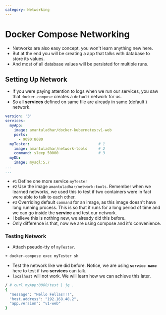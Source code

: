 ```yaml
---
category: Networking
---
```

# Docker Compose Networking

* Networks are also easy concept, you won't learn anything new here.
* But at the end you will be creating a app that talks with database to store its values.
* And most of all database values will be persisted for multiple runs.

## Setting Up Network
* If you were paying attention to logs when we run our services, you saw that `docker-compose` creates a `default` network for us.
* So all **services** defined on same file are already in same (default ) network.

```yaml
version: '3'
services:
  myApp:
    image: amantuladhar/docker-kubernetes:v1-web
    ports:
      - 9090:8080
  myTester:                               # 1
    image: amantuladhar/network-tools     # 2
    command: sleep 50000                  # 3
  myDb:
    image: mysql:5.7
...
...
``` 

* `#1` Define one more service `myTester`
* `#2` Use the image `amantuladhar/network-tools`. Remember when we learned networks, we used this to test if two containers were in fact were able to talk to each other.
* `#3` Overriding default `command` for an image, as this image doesn't have long running process. This is so that it runs for a long period of time and we can go inside the **service** and test our network.
* I believe this is nothing new, we already did this before.
* Only difference is that, now we are using compose and it's convenience.

### Testing Network
* Attach pseudo-tty of `myTester`.

```bash
➜ docker-compose exec myTester sh  
```
* Test the network like we did before. Notice, we are using **`service name`** here to test if two **services** can talk.
* `localhost` will not work. We will learn how we can achieve this later. 

```bash
/ # curl myApp:8080/test | jq .
{
  "message": "Hello Fellas!!!",
  "host.address": "192.168.48.2",
  "app.version": "v1-web"
}
```
